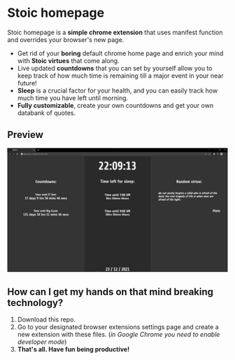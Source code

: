 # Stoic homepage

Stoic homepage is a **simple chrome extension** that uses manifest function and overrides your browser's new page. 

 - Get rid of your **boring** default chrome home page and enrich your mind with **Stoic virtues** that come along.
 - Live updated **countdowns** that you can set by yourself allow you to keep track of how much time is remaining till a major event in your near future!
 - **Sleep** is a crucial factor for your health, and you can easily track how much time you have left until morning.
 - **Fully customizable**, create your own countdowns and get your own databank of quotes.








## Preview

![preview](https://raw.githubusercontent.com/zoneel/stoic-homepage/main/preview.png?token=AJSDSIJ35MWSDRSDZ5NEL3DBYTTXC)


## How can I get my hands on that mind breaking technology?

 1. Download this repo.
 2. Go to your designated browser extensions settings page and create a new extension with these files. (*in Google Chrome you need to enable developer mode*)
 3. **That's all. Have fun being productive!**
